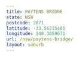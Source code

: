 ```yaml
---
title: PAYTENS BRIDGE
state: NSW
postcode: 2871
latitude: -33.56215461
longitude: 148.3059671
url: /nsw/paytens-bridge/
layout: suburb
---
```

